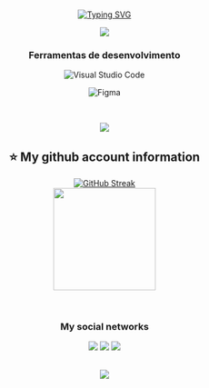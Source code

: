 <div align="center"><br>
 
 [![Typing SVG](https://readme-typing-svg.demolab.com?font=Fira+Code&pause=1000&color=FF6E96&center=true&random=false&width=500&lines=Olá+Mundo!🌎;Meu+nome+é+João+Pedro.;Seja+bem-vindo+ao+meu+perfil!+%E2%AD%90%EF%B8%8F)](https://git.io/typing-svg)
 
 <img src="https://skillicons.dev/icons?i=html,css,react,js,ts,py,tailwind,mysql" />       



### **Ferramentas de desenvolvimento**

![Visual Studio Code](https://img.shields.io/badge/-Visual%20Studio%20Code-333333?style=flat&logo=visual-studio-code&logoColor=007ACC)

![Figma](https://img.shields.io/badge/-Figma-333333?style=flat&logo=figma&logoColor=007ACC)

 <br/>
 
 ![](lineBar.png)
## ⭐ My github account information

[![GitHub Streak](https://streak-stats.demolab.com?user=JoaoPedr0Maciel&theme=github-dark-blue&border_radius=5)](https://git.io/streak-stats) <br />
<img height="180em" src="https://github-readme-stats.vercel.app/api/top-langs/?username=JoaoPedr0Maciel&layout=compact&langs_count=6&theme=tokyonight"/>


<br>

### **My social networks**


<div>
<a href="https://www.instagram.com/j.pedr0zzx/" target="_blank"><img src="https://img.shields.io/badge/-Instagram-%23E4405F?style=for-the- badge&logo=instagram&logoColor=white" target="_blank"></a>
<a href = "[joaopedromaciel007@gmail.com@gmail.com](mailto:joaopedromaciel007@gmail.com)"><img src="https://img.shields.io/badge/-Gmail-%23333?style=for-the-badge&logo=gmail&logoColor=white" alvo ="_blank"></a>
<a href="https://www.linkedin.com/in/joão-pedro-maciel/" target="_blank"><img src="https://img.shields.io/badge/-LinkedIn-%230077B5?style= for-the-badge&logo=linkedin&logoColor=white" target="_blank"></a>
</div>

<br>

![](https://komarev.com/ghpvc/?username=JoaoPedr0Maciel&color=blueviolet&style=for-the-badge&label=CONTADOR)
</div>
